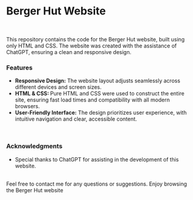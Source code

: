 <h1>Berger Hut Website</h1>
<br>
<p>
  This repository contains the code for the Berger Hut website, built using only HTML and CSS. 
  The website was created with the assistance of ChatGPT, ensuring a clean and responsive design.
</p>

<h3>Features</h3>
<ul>
  <li><b>Responsive Design:</b> The website layout adjusts seamlessly across different devices and screen sizes.</li>
  <li><b>HTML & CSS: </b>Pure HTML and CSS were used to construct the entire site, ensuring fast load times and compatibility with all modern browsers.</li>
  <li><b>User-Friendly Interface:</b> The design prioritizes user experience, with intuitive navigation and clear, accessible content.</li>
</ul>
<br>
<h3>Acknowledgments</h3>
<ul>
  <li>Special thanks to ChatGPT for assisting in the development of this website.</li>
</ul>
<br>
Feel free to contact me for any questions or suggestions. Enjoy browsing the Berger Hut website
